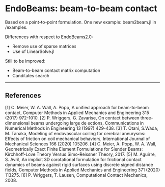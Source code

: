 # EndoBeams: beam-to-beam contact 

Based on a point-to-point formulation. One new example: beam2beam.jl in /examples. 

Differences with respect to EndoBeams2.0:
- Remove use of sparse matrices 
- Use of LinearSolve.jl 

Still to be improved: 
- Beam-to-beam contact matrix computation 
- Canditates search 

----------------------------
## References
[1] C. Meier, W. A. Wall, A. Popp, A unified approach for beam-to-beam contact, Computer Methods in Applied Mechanics
and Engineering 315 (2017) 972-1010.
[2] P. Wriggers, G. Zavarise, On contact between three-dimensional beams undergoing large de
ections, Communications in
Numerical Methods in Engineering 13 (1997) 429-438.
[3] T. Otani, S.Wada, M. Tanaka, Modeling of endovascular coiling for cerebral aneurysms: Effects of friction on coil mechanical
behaviors, International Journal of Mechanical Sciences 166 (2020) 105206.
[4] C. Meier, A. Popp, W. A. Wall, Geometrically Exact Finite Element Formulations for Slender Beams: Kirchhoff-Love
Theory Versus Simo-Reissner Theory, 2017.
[5] M. Aguirre, S. Avril, An implicit 3D corotational formulation for frictional contact dynamics of beams against rigid surfaces
using discrete signed distance fields, Computer Methods in Applied Mechanics and Engineering 371 (2020) 113275.
[6] P. Wriggers, T. Lausen, Computational Contact Mechanics, 2008.